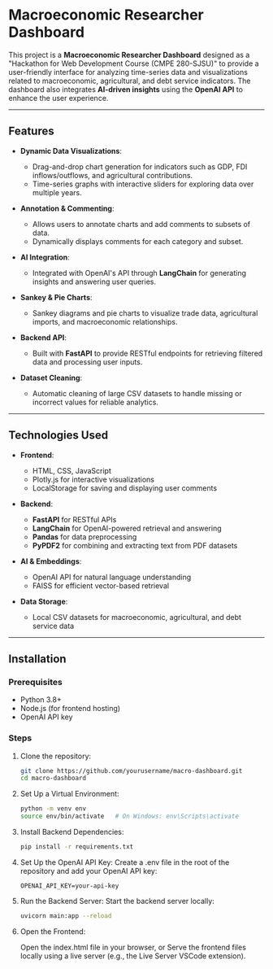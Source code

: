 # Macroeconomic Researcher Dashboard

This project is a **Macroeconomic Researcher Dashboard** designed as a "Hackathon for Web Development Course (CMPE 280-SJSU)" to provide a user-friendly interface for analyzing time-series data and visualizations related to macroeconomic, agricultural, and debt service indicators. The dashboard also integrates **AI-driven insights** using the **OpenAI API** to enhance the user experience.

---

## Features

- **Dynamic Data Visualizations**:
  - Drag-and-drop chart generation for indicators such as GDP, FDI inflows/outflows, and agricultural contributions.
  - Time-series graphs with interactive sliders for exploring data over multiple years.

- **Annotation & Commenting**:
  - Allows users to annotate charts and add comments to subsets of data.
  - Dynamically displays comments for each category and subset.

- **AI Integration**:
  - Integrated with OpenAI's API through **LangChain** for generating insights and answering user queries.

- **Sankey & Pie Charts**:
  - Sankey diagrams and pie charts to visualize trade data, agricultural imports, and macroeconomic relationships.

- **Backend API**:
  - Built with **FastAPI** to provide RESTful endpoints for retrieving filtered data and processing user inputs.

- **Dataset Cleaning**:
  - Automatic cleaning of large CSV datasets to handle missing or incorrect values for reliable analytics.

---

## Technologies Used

- **Frontend**: 
  - HTML, CSS, JavaScript
  - Plotly.js for interactive visualizations
  - LocalStorage for saving and displaying user comments

- **Backend**:
  - **FastAPI** for RESTful APIs
  - **LangChain** for OpenAI-powered retrieval and answering
  - **Pandas** for data preprocessing
  - **PyPDF2** for combining and extracting text from PDF datasets

- **AI & Embeddings**:
  - OpenAI API for natural language understanding
  - FAISS for efficient vector-based retrieval

- **Data Storage**:
  - Local CSV datasets for macroeconomic, agricultural, and debt service data

---

## Installation

### Prerequisites
- Python 3.8+
- Node.js (for frontend hosting)
- OpenAI API key

### Steps

1. Clone the repository:
   ```bash
   git clone https://github.com/yourusername/macro-dashboard.git
   cd macro-dashboard

2. Set Up a Virtual Environment:
    ```bash
    python -m venv env
    source env/bin/activate   # On Windows: env\Scripts\activate

3. Install Backend Dependencies:
   ```bash
   pip install -r requirements.txt

4. Set Up the OpenAI API Key: Create a .env file in the root of the repository and add your OpenAI API key:
    ```env
    OPENAI_API_KEY=your-api-key

5. Run the Backend Server: Start the backend server locally:
     ```bash
     uvicorn main:app --reload

6. Open the Frontend:
  
      Open the index.html file in your browser, or
      Serve the frontend files locally using a live server (e.g., the Live Server VSCode extension).

